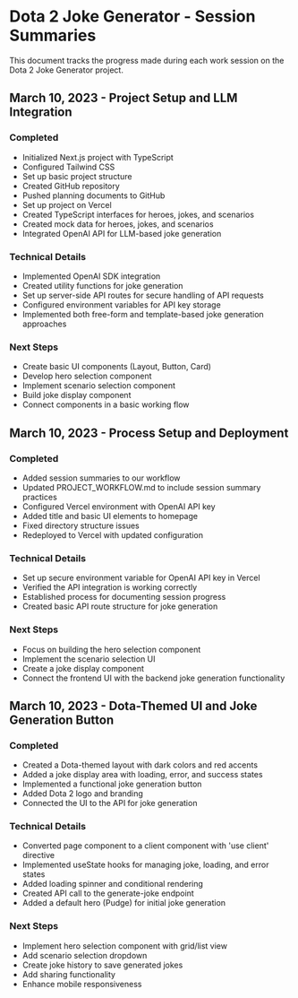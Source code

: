 # Dota 2 Joke Generator - Session Summaries

This document tracks the progress made during each work session on the Dota 2 Joke Generator project.

## March 10, 2023 - Project Setup and LLM Integration

### Completed
- Initialized Next.js project with TypeScript
- Configured Tailwind CSS
- Set up basic project structure
- Created GitHub repository
- Pushed planning documents to GitHub
- Set up project on Vercel
- Created TypeScript interfaces for heroes, jokes, and scenarios
- Created mock data for heroes, jokes, and scenarios
- Integrated OpenAI API for LLM-based joke generation

### Technical Details
- Implemented OpenAI SDK integration
- Created utility functions for joke generation
- Set up server-side API routes for secure handling of API requests
- Configured environment variables for API key storage
- Implemented both free-form and template-based joke generation approaches

### Next Steps
- Create basic UI components (Layout, Button, Card)
- Develop hero selection component
- Implement scenario selection component
- Build joke display component
- Connect components in a basic working flow

## March 10, 2023 - Process Setup and Deployment

### Completed
- Added session summaries to our workflow
- Updated PROJECT_WORKFLOW.md to include session summary practices
- Configured Vercel environment with OpenAI API key
- Added title and basic UI elements to homepage
- Fixed directory structure issues
- Redeployed to Vercel with updated configuration

### Technical Details
- Set up secure environment variable for OpenAI API key in Vercel
- Verified the API integration is working correctly
- Established process for documenting session progress
- Created basic API route structure for joke generation

### Next Steps
- Focus on building the hero selection component
- Implement the scenario selection UI
- Create a joke display component
- Connect the frontend UI with the backend joke generation functionality

## March 10, 2023 - Dota-Themed UI and Joke Generation Button

### Completed
- Created a Dota-themed layout with dark colors and red accents
- Added a joke display area with loading, error, and success states
- Implemented a functional joke generation button
- Added Dota 2 logo and branding
- Connected the UI to the API for joke generation

### Technical Details
- Converted page component to a client component with 'use client' directive
- Implemented useState hooks for managing joke, loading, and error states
- Added loading spinner and conditional rendering
- Created API call to the generate-joke endpoint
- Added a default hero (Pudge) for initial joke generation

### Next Steps
- Implement hero selection component with grid/list view
- Add scenario selection dropdown
- Create joke history to save generated jokes
- Add sharing functionality
- Enhance mobile responsiveness 